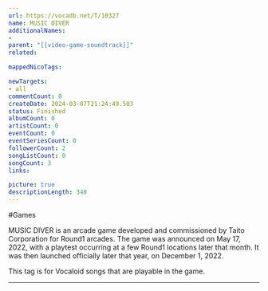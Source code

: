 ```yaml
---
url: https://vocadb.net/T/10327
name: MUSIC DIVER
additionalNames: 
- 
parent: "[[video-game-soundtrack]]"
related:

mappedNicoTags:

newTargets:
- all
commentCount: 0
createDate: 2024-03-07T21:24:49.503
status: Finished
albumCount: 0
artistCount: 0
eventCount: 0
eventSeriesCount: 0
followerCount: 2
songListCount: 0
songCount: 3
links: 

picture: true
descriptionLength: 340
---
```


#Games

MUSIC DIVER is an arcade game developed and commissioned by Taito Corporation for Round1 arcades. The game was announced on May 17, 2022, with a playtest occurring at a few Round1 locations later that month. It was then launched officially later that year, on December 1, 2022.

This tag is for Vocaloid songs that are playable in the game.

---

